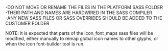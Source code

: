 -DO NOT MOVE OR RENAME THE FILES IN THE PLATFORM SASS FOLDER<br>
-THEIR PATH AND NAMES ARE HARDWIRED IN THE SASS COMPILER<br>
-ANY NEW SASS FILES OR SASS OVERRIDES SHOULD BE ADDED TO THE CUSTOMER FOLDER<br>

NOTE: it is expected that parts of the icon_font_maps sass files will be modified, either manually to remap global icon names to other glyphs, or when the icon font-builder tool is run.